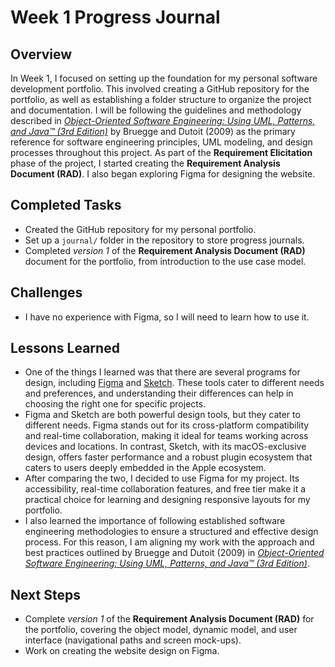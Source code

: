# Week 1 Progress Journal

## Overview
In Week 1, I focused on setting up the foundation for my personal software development portfolio. This involved creating a GitHub repository for the portfolio, as well as establishing a folder structure to organize the project and documentation. 
I will be following the guidelines and methodology described in [*Object-Oriented Software Engineering: Using UML, Patterns, and Java™ (3rd Edition)*](https://www.pearson.com/en-us/subject-catalog/p/object-oriented-software-engineering-using-uml-patterns-and-java/P200000003319/9780136061250) by Bruegge and Dutoit (2009) as the primary reference for software engineering principles, UML modeling, and design processes throughout this project.
As part of the **Requirement Elicitation** phase of the project, I started creating the **Requirement Analysis Document (RAD)**. I also began exploring Figma for designing the website.

## Completed Tasks
- Created the GitHub repository for my personal portfolio.
- Set up a `journal/` folder in the repository to store progress journals.
- Completed *version 1* of the **Requirement Analysis Document (RAD)** document for the portfolio, from introduction to the use case model.

## Challenges
- I have no experience with Figma, so I will need to learn how to use it.

## Lessons Learned
- One of the things I learned was that there are several programs for design, including [Figma](https://help.figma.com) and [Sketch](https://www.sketch.com/). These tools cater to different needs and preferences, and understanding their differences can help in choosing the right one for specific projects.
- Figma and Sketch are both powerful design tools, but they cater to different needs. Figma stands out for its cross-platform compatibility and real-time collaboration, making it ideal for teams working across devices and locations. In contrast, Sketch, with its macOS-exclusive design, offers faster performance and a robust plugin ecosystem that caters to users deeply embedded in the Apple ecosystem.
- After comparing the two, I decided to use Figma for my project. Its accessibility, real-time collaboration features, and free tier make it a practical choice for learning and designing responsive layouts for my portfolio.
- I also learned the importance of following established software engineering methodologies to ensure a structured and effective design process. For this reason, I am aligning my work with the approach and best practices outlined by Bruegge and Dutoit (2009) in [*Object-Oriented Software Engineering: Using UML, Patterns, and Java™ (3rd Edition)*](https://www.pearson.com/en-us/subject-catalog/p/object-oriented-software-engineering-using-uml-patterns-and-java/P200000003319/9780136061250).

## Next Steps
- Complete *version 1* of the **Requirement Analysis Document (RAD)** for the portfolio, covering the object model, dynamic model, and user interface (navigational paths and screen mock-ups).
- Work on creating the website design on Figma. 

 
